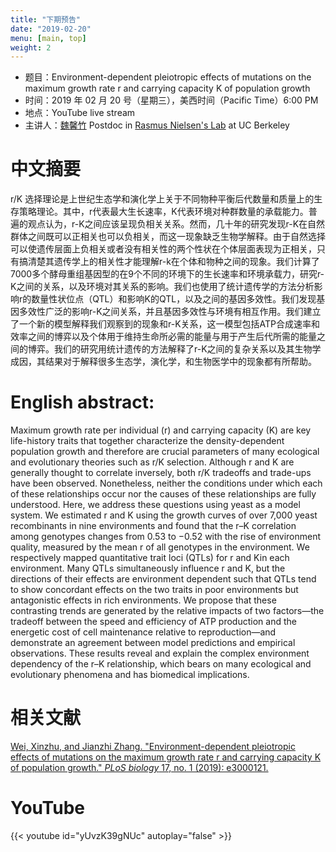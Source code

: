 ```yaml
---
title: "下期预告"
date: "2019-02-20"
menu: [main, top]
weight: 2
---
```



- 题目：Environment-dependent pleiotropic effects of mutations on the maximum growth rate r and carrying capacity K of population growth
- 时间：2019 年 02 月 20 号（星期三），美西时间（Pacific Time）6:00 PM
- 地点：YouTube live stream
- 主讲人：[魏馨竹](https://xinzhuaprilwei.weebly.com/) Postdoc in [Rasmus Nielsen's Lab](http://www.nielsenlab.org/) at UC Berkeley 



# 中文摘要

r/K 选择理论是上世纪生态学和演化学上关于不同物种平衡后代数量和质量上的生存策略理论。其中，r代表最大生长速率，K代表环境对种群数量的承载能力。普遍的观点认为，r-K之间应该呈现负相关关系。然而，几十年的研究发现r-K在自然群体之间既可以正相关也可以负相关，而这一现象缺乏生物学解释。由于自然选择可以使遗传层面上负相关或者没有相关性的两个性状在个体层面表现为正相关，只有搞清楚其遗传学上的相关性才能理解r-k在个体和物种之间的现象。我们计算了7000多个酵母重组基因型的在9个不同的环境下的生长速率和环境承载力，研究r-K之间的关系，以及环境对其关系的影响。我们也使用了统计遗传学的方法分析影响r的数量性状位点（QTL）和影响K的QTL，以及之间的基因多效性。我们发现基因多效性广泛的影响r-K之间关系，并且基因多效性与环境有相互作用。我们建立了一个新的模型解释我们观察到的现象和r-K关系，这一模型包括ATP合成速率和效率之间的博弈以及个体用于维持生命所必需的能量与用于产生后代所需的能量之间的博弈。我们的研究用统计遗传的方法解释了r-K之间的复杂关系以及其生物学成因，其结果对于解释很多生态学，演化学，和生物医学中的现象都有所帮助。

# English abstract:

Maximum growth rate per individual (r) and carrying capacity (K) are key life-history traits that together characterize the density-dependent population growth and therefore are crucial parameters of many ecological and evolutionary theories such as r/K selection. Although r and K are generally thought to correlate inversely, both r/K tradeoffs and trade-ups have been observed. Nonetheless, neither the conditions under which each of these relationships occur nor the causes of these relationships are fully understood. Here, we address these questions using yeast as a model system. We estimated r and K using the growth curves of over 7,000 yeast recombinants in nine environments and found that the r–K correlation among genotypes changes from 0.53 to −0.52 with the rise of environment quality, measured by the mean r of all genotypes in the environment. We respectively mapped quantitative trait loci (QTLs) for r and Kin each environment. Many QTLs simultaneously influence r and K, but the directions of their effects are environment dependent such that QTLs tend to show concordant effects on the two traits in poor environments but antagonistic effects in rich environments. We propose that these contrasting trends are generated by the relative impacts of two factors—the tradeoff between the speed and efficiency of ATP production and the energetic cost of cell maintenance relative to reproduction—and demonstrate an agreement between model predictions and empirical observations. These results reveal and explain the complex environment dependency of the r–K relationship, which bears on many ecological and evolutionary phenomena and has biomedical implications.

# 相关文献
[Wei, Xinzhu, and Jianzhi Zhang. "Environment-dependent pleiotropic effects of mutations on the maximum growth rate r and carrying capacity K of population growth." _PLoS biology_ 17, no. 1 (2019): e3000121.](https://journals.plos.org/plosbiology/article?id=10.1371/journal.pbio.3000121)


# YouTube

{{< youtube id="yUvzK39gNUc" autoplay="false" >}}


